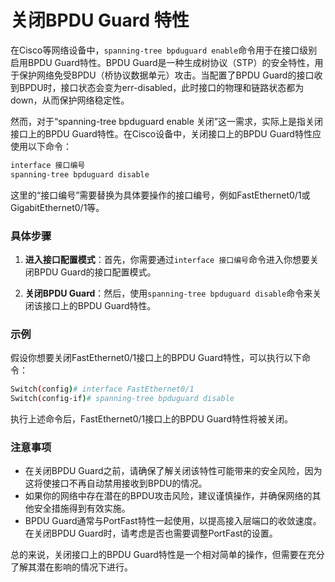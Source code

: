 # 关闭BPDU Guard 特性
在Cisco等网络设备中，`spanning-tree bpduguard enable`命令用于在接口级别启用BPDU Guard特性。BPDU Guard是一种生成树协议（STP）的安全特性，用于保护网络免受BPDU（桥协议数据单元）攻击。当配置了BPDU Guard的接口收到BPDU时，接口状态会变为err-disabled，此时接口的物理和链路状态都为down，从而保护网络稳定性。

然而，对于“spanning-tree bpduguard enable 关闭”这一需求，实际上是指关闭接口上的BPDU Guard特性。在Cisco设备中，关闭接口上的BPDU Guard特性应使用以下命令：

```bash
interface 接口编号
spanning-tree bpduguard disable
```

这里的“接口编号”需要替换为具体要操作的接口编号，例如FastEthernet0/1或GigabitEthernet0/1等。

### 具体步骤

1. **进入接口配置模式**：首先，你需要通过`interface 接口编号`命令进入你想要关闭BPDU Guard的接口配置模式。

2. **关闭BPDU Guard**：然后，使用`spanning-tree bpduguard disable`命令来关闭该接口上的BPDU Guard特性。

### 示例

假设你想要关闭FastEthernet0/1接口上的BPDU Guard特性，可以执行以下命令：

```bash
Switch(config)# interface FastEthernet0/1
Switch(config-if)# spanning-tree bpduguard disable
```

执行上述命令后，FastEthernet0/1接口上的BPDU Guard特性将被关闭。

### 注意事项

* 在关闭BPDU Guard之前，请确保了解关闭该特性可能带来的安全风险，因为这将使接口不再自动禁用接收到BPDU的情况。
* 如果你的网络中存在潜在的BPDU攻击风险，建议谨慎操作，并确保网络的其他安全措施得到有效实施。
* BPDU Guard通常与PortFast特性一起使用，以提高接入层端口的收敛速度。在关闭BPDU Guard时，请考虑是否也需要调整PortFast的设置。

总的来说，关闭接口上的BPDU Guard特性是一个相对简单的操作，但需要在充分了解其潜在影响的情况下进行。